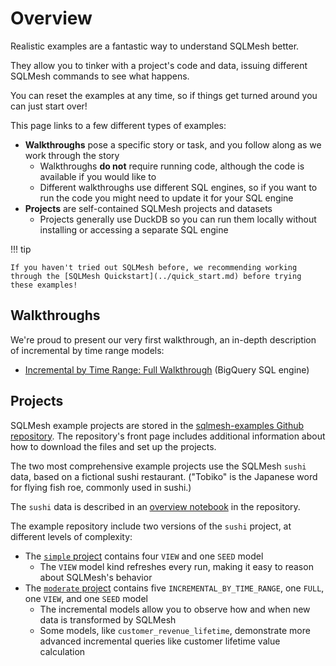 # Overview

Realistic examples are a fantastic way to understand SQLMesh better.

They allow you to tinker with a project's code and data, issuing different SQLMesh commands to see what happens.

You can reset the examples at any time, so if things get turned around you can just start over!

This page links to a few different types of examples:

- **Walkthroughs** pose a specific story or task, and you follow along as we work through the story
    - Walkthroughs **do not** require running code, although the code is available if you would like to
    - Different walkthroughs use different SQL engines, so if you want to run the code you might need to update it for your SQL engine
- **Projects** are self-contained SQLMesh projects and datasets
    - Projects generally use DuckDB so you can run them locally without installing or accessing a separate SQL engine

!!! tip

    If you haven't tried out SQLMesh before, we recommending working through the [SQLMesh Quickstart](../quick_start.md) before trying these examples!

## Walkthroughs

We're proud to present our very first walkthrough, an in-depth description of incremental by time range models:

- [Incremental by Time Range: Full Walkthrough](./incremental_time_full_walkthrough.md) (BigQuery SQL engine)

## Projects

SQLMesh example projects are stored in the [sqlmesh-examples Github repository](https://github.com/TobikoData/sqlmesh-examples). The repository's front page includes additional information about how to download the files and set up the projects.

The two most comprehensive example projects use the SQLMesh `sushi` data, based on a fictional sushi restaurant. ("Tobiko" is the Japanese word for flying fish roe, commonly used in sushi.)

The `sushi` data is described in an [overview notebook](https://github.com/TobikoData/sqlmesh-examples/blob/main/001_sushi/sushi-overview.ipynb) in the repository.

The example repository include two versions of the `sushi` project, at different levels of complexity:

- The [`simple` project](https://github.com/TobikoData/sqlmesh-examples/tree/main/001_sushi/1_simple) contains four `VIEW` and one `SEED` model
    - The `VIEW` model kind refreshes every run, making it easy to reason about SQLMesh's behavior
- The [`moderate` project](https://github.com/TobikoData/sqlmesh-examples/tree/main/001_sushi/2_moderate) contains five `INCREMENTAL_BY_TIME_RANGE`, one `FULL`, one `VIEW`, and one `SEED` model
    - The incremental models allow you to observe how and when new data is transformed by SQLMesh
    - Some models, like `customer_revenue_lifetime`, demonstrate more advanced incremental queries like customer lifetime value calculation
